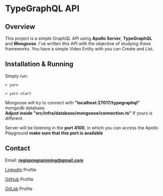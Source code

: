 # TypeGraphQL API

## Overview

This project is a simple GraphQL API using **Apollo Server**, **TypeGraphQL** and **Mongoose**.
I've written this API with the objective of studying these frameworks. You have a simple Video Entity with you can Create and List.

## Installation & Running

Simply run:

```shell
> yarn
```

```shell
> yarn start
```

Mongoose will try to connect with **"localhost:27017/typegraphql"** mongodb database.  
**Adjust inside "src/infra/database/mongoose/connection.ts"** If yours is different.

Server will be listening in the **port 4100**, in which you can access the Apollo Playground
__make sure that this port is available__

## Contact

Email: **regisprogramming@gmail.com**

[LinkedIn](https://www.linkedin.com/in/regissfaria/) Profile

[GitHub](https://github.com/regisfaria) Profile

[GitLab](https://gitlab.com/regisfaria) Profile
